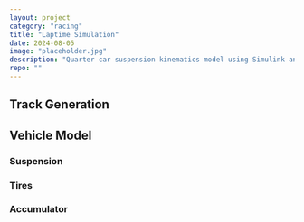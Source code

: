 ```yaml
---
layout: project
category: "racing"
title: "Laptime Simulation"
date: 2024-08-05
image: "placeholder.jpg"
description: "Quarter car suspension kinematics model using Simulink and Simscape"
repo: ""
---
```


## Track Generation

## Vehicle Model

### Suspension

### Tires

### Accumulator